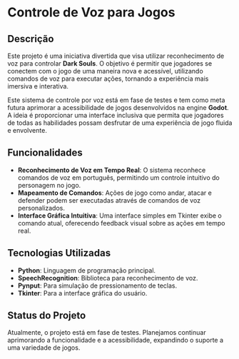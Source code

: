 
# Controle de Voz para Jogos

## Descrição

Este projeto é uma iniciativa divertida que visa utilizar reconhecimento de voz para controlar **Dark Souls**. O objetivo é permitir que jogadores se conectem com o jogo de uma maneira nova e acessível, utilizando comandos de voz para executar ações, tornando a experiência mais imersiva e interativa.

Este sistema de controle por voz está em fase de testes e tem como meta futura aprimorar a acessibilidade de jogos desenvolvidos na engine **Godot**. A ideia é proporcionar uma interface inclusiva que permita que jogadores de todas as habilidades possam desfrutar de uma experiência de jogo fluida e envolvente.

## Funcionalidades

- **Reconhecimento de Voz em Tempo Real**: O sistema reconhece comandos de voz em português, permitindo um controle intuitivo do personagem no jogo.
- **Mapeamento de Comandos**: Ações de jogo como andar, atacar e defender podem ser executadas através de comandos de voz personalizados.
- **Interface Gráfica Intuitiva**: Uma interface simples em Tkinter exibe o comando atual, oferecendo feedback visual sobre as ações em tempo real.

## Tecnologias Utilizadas

- **Python**: Linguagem de programação principal.
- **SpeechRecognition**: Biblioteca para reconhecimento de voz.
- **Pynput**: Para simulação de pressionamento de teclas.
- **Tkinter**: Para a interface gráfica do usuário.

## Status do Projeto

Atualmente, o projeto está em fase de testes. Planejamos continuar aprimorando a funcionalidade e a acessibilidade, expandindo o suporte a uma variedade de jogos.


